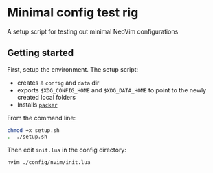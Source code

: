 # Minimal config test rig
A setup script for testing out minimal NeoVim configurations

## Getting started
First, setup the environment. The setup script:
* creates a `config` and `data` dir
* exports `$XDG_CONFIG_HOME` and `$XDG_DATA_HOME` to point to the newly created local folders
* Installs [`packer`](https://github.com/wbthomason/packer.nvim)

From the command line:
```sh
chmod +x setup.sh
.  ./setup.sh  
```

Then edit `init.lua` in the config directory:
```
nvim ./config/nvim/init.lua
```
